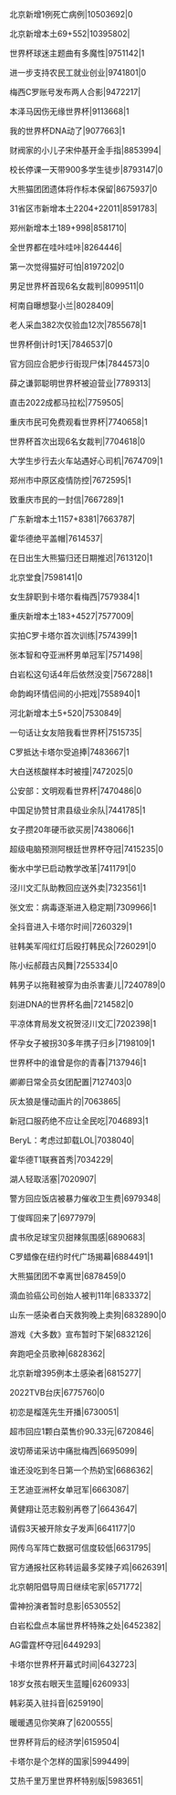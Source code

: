 北京新增1例死亡病例|10503692|0

北京新增本土69+552|10395802|

世界杯球迷主题曲有多魔性|9751142|1

进一步支持农民工就业创业|9741801|0

梅西C罗账号发布两人合影|9472217|

本泽马因伤无缘世界杯|9113668|1

我的世界杯DNA动了|9077663|1

财阀家的小儿子宋仲基开金手指|8853994|

校长停课一天带900多学生徒步|8793147|0

大熊猫团团遗体将作标本保留|8675937|0

31省区市新增本土2204+22011|8591783|

郑州新增本土189+998|8581710|

全世界都在哇咔哇咔|8264446|

第一次觉得猫好可怕|8197202|0

男足世界杯首现6名女裁判|8099511|0

柯南自曝想娶小兰|8028409|

老人采血382次仅验血12次|7855678|1

世界杯倒计时1天|7846537|0

官方回应合肥步行街现尸体|7844573|0

薛之谦郭聪明世界杯被迫营业|7789313|

直击2022成都马拉松|7759505|

重庆市民可免费观看世界杯|7740658|1

世界杯首次出现6名女裁判|7704618|0

大学生步行去火车站遇好心司机|7674709|1

郑州市中原区疫情防控|7672595|1

致重庆市民的一封信|7667289|1

广东新增本土1157+8381|7663787|

霍华德绝平盖帽|7614537|

在日出生大熊猫归还日期推迟|7613120|1

北京堂食|7598141|0

女生辞职到卡塔尔看梅西|7579384|1

重庆新增本土183+4527|7577009|

实拍C罗卡塔尔首次训练|7574399|1

张本智和夺亚洲杯男单冠军|7571498|

白岩松这句话4年后依然没变|7567288|1

命韵峋环情侣间的小把戏|7558940|1

河北新增本土5+520|7530849|

一句话让女友陪我看世界杯|7515735|

C罗抵达卡塔尔受追捧|7483667|1

大白送核酸样本时被撞|7472025|0

公安部：文明观看世界杯|7470486|0

中国足协赞甘肃县级业余队|7441785|1

女子攒20年硬币欲买房|7438066|1

超级电脑预测阿根廷世界杯夺冠|7415235|0

衡水中学已启动教学改革|7411791|0

泾川文汇队助教回应送外卖|7323561|1

张文宏：病毒逐渐进入稳定期|7309966|1

全抖音进入卡塔尔时间|7260329|1

驻韩美军闯红灯后殴打韩民众|7260291|0

陈小纭郝葭古风舞|7255334|0

韩男子以拖鞋被穿为由杀害妻儿|7240789|0

刻进DNA的世界杯名曲|7214582|0

平凉体育局发文祝贺泾川文汇|7202398|1

怀孕女子被拐30多年携子归乡|7198109|1

世界杯中的谁曾是你的青春|7137946|1

卿卿日常全员女团配置|7127403|0

灰太狼是懂动画片的|7063865|

新冠口服药绝不应让全民吃|7046893|1

BeryL：考虑过卸载LOL|7038040|

霍华德T1联赛首秀|7034229|

湖人轻取活塞|7020907|

警方回应饭店被暴力催收卫生费|6979348|

丁俊晖回来了|6977979|

虞书欣足球宝贝甜辣氛围感|6890683|

C罗蜡像在纽约时代广场揭幕|6884491|1

大熊猫团团不幸离世|6878459|0

滴血验癌公司创始人被判11年|6833372|

山东一感染者白天救狗晚上卖狗|6832890|0

游戏《大多数》宣布暂时下架|6832126|

奔跑吧全员歌神|6828362|

北京新增395例本土感染者|6815277|

2022TVB台庆|6775760|0

初恋是榴莲先生开播|6730051|

超市回应1颗白菜售价90.33元|6720846|

波切蒂诺采访中痛批梅西|6695099|

谁还没吃到冬日第一个热奶宝|6686362|

王艺迪亚洲杯女单冠军|6663087|

黄健翔让范志毅别再卷了|6643647|

请假3天被开除女子发声|6641177|0

网传乌军阵亡数据可信度较低|6631795|

官方通报社区称转运最多奖辣子鸡|6626391|

北京朝阳倡导周日继续宅家|6571772|

雷神扮演者暂时息影|6530552|

白岩松盘点本届世界杯特殊之处|6452382|

AG雷霆杯夺冠|6449293|

卡塔尔世界杯开幕式时间|6432723|

18岁女孩右眼天生蓝瞳|6260933|

韩彩英入驻抖音|6259190|

暖暖遇见你笑麻了|6200555|

世界杯背后的经济学|6159504|

卡塔尔是个怎样的国家|5994499|

艾热千里万里世界杯特别版|5983651|

